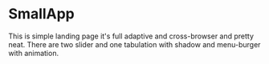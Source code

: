 # SmallApp

This is simple landing page it's full adaptive and cross-browser and pretty neat. 
There are two slider and one tabulation with shadow and menu-burger with animation.
